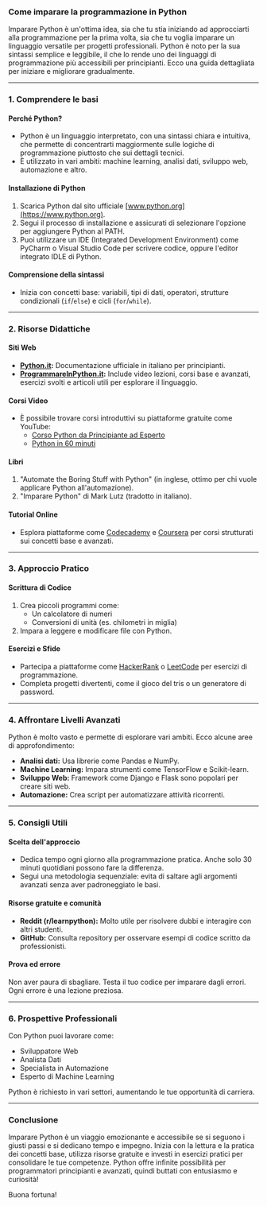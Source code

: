 ### Come imparare la programmazione in Python

Imparare Python è un'ottima idea, sia che tu stia iniziando ad approcciarti alla programmazione per la prima volta, sia che tu voglia imparare un linguaggio versatile per progetti professionali. Python è noto per la sua sintassi semplice e leggibile, il che lo rende uno dei linguaggi di programmazione più accessibili per principianti. Ecco una guida dettagliata per iniziare e migliorare gradualmente.

---

### **1. Comprendere le basi**

#### Perché Python?
- Python è un linguaggio interpretato, con una sintassi chiara e intuitiva, che permette di concentrarti maggiormente sulle logiche di programmazione piuttosto che sui dettagli tecnici.
- È utilizzato in vari ambiti: machine learning, analisi dati, sviluppo web, automazione e altro.

#### Installazione di Python
1. Scarica Python dal sito ufficiale [www.python.org](https://www.python.org).
2. Segui il processo di installazione e assicurati di selezionare l'opzione per aggiungere Python al PATH.
3. Puoi utilizzare un IDE (Integrated Development Environment) come PyCharm o Visual Studio Code per scrivere codice, oppure l'editor integrato IDLE di Python.

#### Comprensione della sintassi
- Inizia con concetti base: variabili, tipi di dati, operatori, strutture condizionali (`if`/`else`) e cicli (`for`/`while`).

---

### **2. Risorse Didattiche**

#### **Siti Web**
- **[Python.it](https://www.python.it/doc/newbie/):** Documentazione ufficiale in italiano per principianti.
- **[ProgrammareInPython.it](https://www.programmareinpython.it):** Include video lezioni, corsi base e avanzati, esercizi svolti e articoli utili per esplorare il linguaggio.

#### **Corsi Video**
- È possibile trovare corsi introduttivi su piattaforme gratuite come YouTube:
   - [Corso Python da Principiante ad Esperto](https://www.youtube.com/watch?v=n093-I6K_oQ)
   - [Python in 60 minuti](https://www.youtube.com/watch?v=ATHRlCQmRvw)

#### **Libri**
1. "Automate the Boring Stuff with Python" (in inglese, ottimo per chi vuole applicare Python all'automazione).
2. "Imparare Python" di Mark Lutz (tradotto in italiano).

#### **Tutorial Online**
- Esplora piattaforme come [Codecademy](https://www.codecademy.com/) e [Coursera](https://www.coursera.org/) per corsi strutturati sui concetti base e avanzati.

---

### **3. Approccio Pratico**

#### Scrittura di Codice
1. Crea piccoli programmi come:
   - Un calcolatore di numeri
   - Conversioni di unità (es. chilometri in miglia)
2. Impara a leggere e modificare file con Python.

#### Esercizi e Sfide
- Partecipa a piattaforme come [HackerRank](https://www.hackerrank.com/) o [LeetCode](https://leetcode.com/) per esercizi di programmazione.
- Completa progetti divertenti, come il gioco del tris o un generatore di password.

---

### **4. Affrontare Livelli Avanzati**

Python è molto vasto e permette di esplorare vari ambiti. Ecco alcune aree di approfondimento:
- **Analisi dati:** Usa librerie come Pandas e NumPy.
- **Machine Learning:** Impara strumenti come TensorFlow e Scikit-learn.
- **Sviluppo Web:** Framework come Django e Flask sono popolari per creare siti web.
- **Automazione:** Crea script per automatizzare attività ricorrenti.

---

### **5. Consigli Utili**

#### Scelta dell'approccio
- Dedica tempo ogni giorno alla programmazione pratica. Anche solo 30 minuti quotidiani possono fare la differenza.
- Segui una metodologia sequenziale: evita di saltare agli argomenti avanzati senza aver padroneggiato le basi.
  
#### Risorse gratuite e comunità
- **Reddit (r/learnpython):** Molto utile per risolvere dubbi e interagire con altri studenti.
- **GitHub:** Consulta repository per osservare esempi di codice scritto da professionisti.

#### Prova ed errore
Non aver paura di sbagliare. Testa il tuo codice per imparare dagli errori. Ogni errore è una lezione preziosa.

---

### **6. Prospettive Professionali**

Con Python puoi lavorare come:
- Sviluppatore Web
- Analista Dati
- Specialista in Automazione
- Esperto di Machine Learning

Python è richiesto in vari settori, aumentando le tue opportunità di carriera.

---

### Conclusione

Imparare Python è un viaggio emozionante e accessibile se si seguono i giusti passi e si dedicano tempo e impegno. Inizia con la lettura e la pratica dei concetti base, utilizza risorse gratuite e investi in esercizi pratici per consolidare le tue competenze. Python offre infinite possibilità per programmatori principianti e avanzati, quindi buttati con entusiasmo e curiosità!

Buona fortuna!